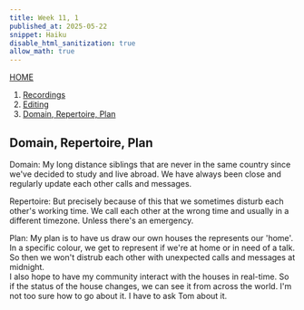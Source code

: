 ```yaml
---
title: Week 11, 1
published_at: 2025-05-22
snippet: Haiku
disable_html_sanitization: true
allow_math: true
---
```


[HOME](https://kc-yeo-creative-co-37.deno.dev/)

1. [Recordings](#recordings)
2. [Editing](#video-editing)
3. [Domain, Repertoire, Plan](#domain-repertoire-plan)

## Domain, Repertoire, Plan
  Domain: My long distance siblings that are never in the same country since we've decided to study and live abroad. We have always been close and regularly update each other calls and messages. 

  Repertoire:
  But precisely because of this that we sometimes disturb each other's working time. We call each other at the wrong time and usually in a different timezone. Unless there's an emergency. 

  Plan: 
  My plan is to have us draw our own houses the represents our 'home'. In a specific colour, we get to represent if we're at home or in need of a talk. So then we won't distrub each other with unexpected calls and messages at midnight. 
  <br>
  I also hope to have my community interact with the houses in real-time. So if the status of the house changes, we can see it from across the world. I'm not too sure how to go about it. I have to ask Tom about it. 

<br>
<br>
